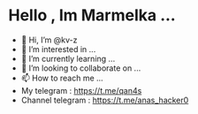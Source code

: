# Hello , Im Marmelka ...

- 👋 Hi, I’m @kv-z
- 👀 I’m interested in ...
- 🌱 I’m currently learning ...
- 💞️ I’m looking to collaborate on ...
- 📫 How to reach me ...
- My telegram : https://t.me/qan4s
- Channel telegram : https://t.me/anas_hacker0
